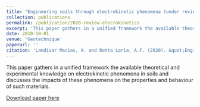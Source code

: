 ```yaml
---
title: "Engineering soils through electrokinetic phenomena (under review)"
collection: publications
permalink: /publication/2020-review-elecrokinetics
excerpt: 'This paper gathers in a unified framework the available theoretical and experimental knowledge on electrokinetic phenomena in soils and discusses the impacts of these phenomena on the properties and behaviour of such materials.'
date: 2010-10-01
venue: 'Geotechnique'
paperurl: ''
citation: 'Landivar Macias, A. and Rotta Loria, A.F. (2020). &quot;Engineering soils through electrokinetic phenomena &quot; <i> Geotechnique (under review)1</i>. 1(2).'
---
```

This paper gathers in a unified framework the available theoretical and experimental knowledge on electrokinetic phenomena in soils and discusses the impacts of these phenomena on the properties and behaviour of such materials.

[Download paper here]()
